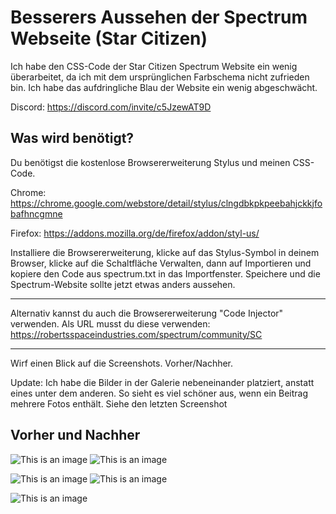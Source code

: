 # Besserers Aussehen der Spectrum Webseite (Star Citizen)
Ich habe den CSS-Code der Star Citizen Spectrum Website ein wenig überarbeitet, da ich mit dem ursprünglichen Farbschema nicht zufrieden bin. Ich habe das aufdringliche Blau der Website ein wenig abgeschwächt.

Discord: https://discord.com/invite/c5JzewAT9D


## Was wird benötigt?

Du benötigst die kostenlose Browsererweiterung Stylus und meinen CSS-Code.

Chrome: https://chrome.google.com/webstore/detail/stylus/clngdbkpkpeebahjckkjfobafhncgmne

Firefox: https://addons.mozilla.org/de/firefox/addon/styl-us/

Installiere die Browsererweiterung, klicke auf das Stylus-Symbol in deinem Browser, klicke auf die Schaltfläche Verwalten, dann auf Importieren und kopiere den Code aus spectrum.txt in das Importfenster. Speichere und die Spectrum-Website sollte jetzt etwas anders aussehen.

---
Alternativ kannst du auch die Browsererweiterung "Code Injector" verwenden. Als URL musst du diese verwenden: https://robertsspaceindustries.com/spectrum/community/SC

---
Wirf einen Blick auf die Screenshots. Vorher/Nachher.

Update: Ich habe die Bilder in der Galerie nebeneinander platziert, anstatt eines unter dem anderen. So sieht es viel schöner aus, wenn ein Beitrag mehrere Fotos enthält. Siehe den letzten Screenshot

## Vorher und Nachher
![This is an image](https://dto9r5vaiz7bu.cloudfront.net/15qel1zl0953k/tavern_upload_large.png)
![This is an image](https://dto9r5vaiz7bu.cloudfront.net/a2ccne06r8pln/tavern_upload_large.png)

![This is an image](https://dto9r5vaiz7bu.cloudfront.net/0r1jpm6m6qu8t/tavern_upload_large.png)
![This is an image](https://dto9r5vaiz7bu.cloudfront.net/kitzvtipye2uv/tavern_upload_large.png)

![This is an image](https://dto9r5vaiz7bu.cloudfront.net/zk1twtuhxaqop/tavern_upload_large.png)
